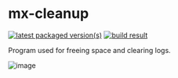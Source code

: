 # mx-cleanup

[![latest packaged version(s)](https://repology.org/badge/latest-versions/mx-cleanup.svg)](https://repology.org/project/mx-cleanup/versions)
[![build result](https://build.opensuse.org/projects/home:mx-packaging/packages/mx-cleanup/badge.svg?type=default)](https://software.opensuse.org//download.html?project=home%3Amx-packaging&package=mx-cleanup)

Program used for freeing space and clearing logs.

![image](https://github.com/MX-Linux/mx-cleanup/assets/418436/caf5f813-e3a5-4deb-854f-7e2d70260605)
